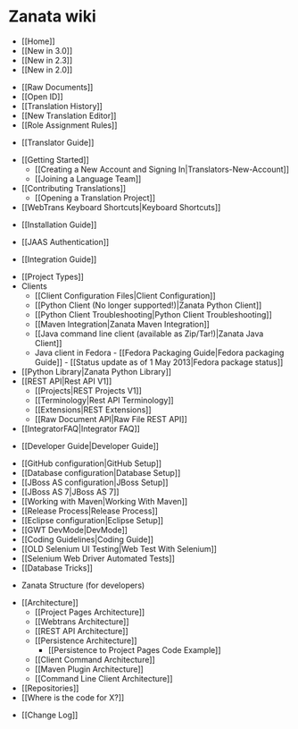 # Zanata wiki

- [[Home]]
- [[New in 3.0]]
- [[New in 2.3]]
- [[New in 2.0]]
 * [[Raw Documents]]
 * [[Open ID]]
 * [[Translation History]]
 * [[New Translation Editor]]
 * [[Role Assignment Rules]]
- [[Translator Guide]]
 * [[Getting Started]]
     - [[Creating a New Account and Signing In|Translators-New-Account]]
     - [[Joining a Language Team]]
 * [[Contributing Translations]]
     - [[Opening a Translation Project]]
 * [[WebTrans Keyboard Shortcuts|Keyboard Shortcuts]]
- [[Installation Guide]]
 * [[JAAS Authentication]]
- [[Integration Guide]]
 * [[Project Types]]
 * Clients
     - [[Client Configuration Files|Client Configuration]]
     - [[Python Client (No longer supported!)|Zanata Python Client]]
     - [[Python Client Troubleshooting|Python Client Troubleshooting]]
     - [[Maven Integration|Zanata Maven Integration]]
     - [[Java command line client (available as Zip/Tar!)|Zanata Java Client]]
     - Java client in Fedora
           - [[Fedora Packaging Guide|Fedora packaging Guide]]
           - [[Status update as of 1 May 2013|Fedora package status]]
 * [[Python Library|Zanata Python Library]]
 * [[REST API|Rest API V1]]
     - [[Projects|REST Projects V1]]
     - [[Terminology|Rest API Terminology]]
     - [[Extensions|REST Extensions]]
     - [[Raw Document API|Raw File REST API]]
 * [[IntegratorFAQ|Integrator FAQ]]
- [[Developer Guide|Developer Guide]]
 * [[GitHub configuration|GitHub Setup]]
 * [[Database configuration|Database Setup]]
 * [[JBoss AS configuration|JBoss Setup]]
 * [[JBoss AS 7|JBoss AS 7]]
 * [[Working with Maven|Working With Maven]]
 * [[Release Process|Release Process]]
 * [[Eclipse configuration|Eclipse Setup]]
 * [[GWT DevMode|DevMode]]
 * [[Coding Guidelines|Coding Guide]]
 * [[OLD Selenium UI Testing|Web Test With Selenium]]
 * [[Selenium Web Driver Automated Tests]]
 * [[Database Tricks]]
- Zanata Structure (for developers)
 * [[Architecture]]
     - [[Project Pages Architecture]]
     - [[Webtrans Architecture]]
     - [[REST API Architecture]]
     - [[Persistence Architecture]]
         * [[Persistence to Project Pages Code Example]]
     - [[Client Command Architecture]]
     - [[Maven Plugin Architecture]]
     - [[Command Line Client Architecture]]
 * [[Repositories]]
 * [[Where is the code for X?]]
- [[Change Log]]